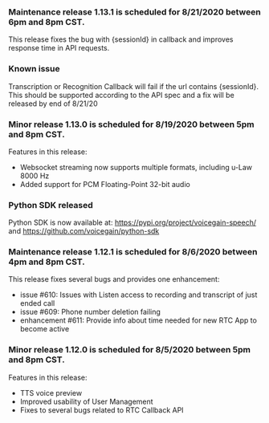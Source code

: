 ### Maintenance release 1.13.1 is scheduled for 8/21/2020 between 6pm and 8pm CST.

This release fixes the bug with {sessionId} in callback and improves response time in API requests. 

### Known issue

Transcription or Recognition Callback will fail if the url contains {sessionId}. This should be supported according to the API spec and a fix will be released by end of 8/21/20 

### Minor release 1.13.0 is scheduled for 8/19/2020 between 5pm and 8pm CST.

Features in this release:
* Websocket streaming now supports multiple formats, including u-Law 8000 Hz 
* Added support for PCM Floating-Point 32-bit audio

### Python SDK released

Python SDK is now available at: https://pypi.org/project/voicegain-speech/ and https://github.com/voicegain/python-sdk

### Maintenance release 1.12.1 is scheduled for 8/6/2020 between 4pm and 8pm CST.

This release fixes several bugs and provides one enhancement:
* issue #610: Issues with Listen access to recording and transcript of just ended call
* issue #609: Phone number deletion failing
* enhancement #611: Provide info about time needed for new RTC App to become active

### Minor release 1.12.0 is scheduled for 8/5/2020 between 5pm and 8pm CST.

Features in this release:
* TTS voice preview
* Improved usability of User Management
* Fixes to several bugs related to RTC Callback API



















